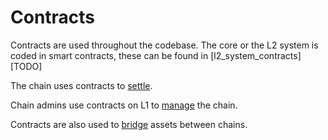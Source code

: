 <!--- WIP --->

# Contracts

Contracts are used throughout the codebase. The core or the L2 system is coded in smart contracts, these can be found in [l2_system_contracts][TODO]

The chain uses contracts to [settle](./settlement_contracts/zkchain_basics.md). 

Chain admins use contracts on L1 to [manage](./chain_management/overview.md) the chain.

Contracts are also used to [bridge](./bridging/overview.md) assets between chains.
